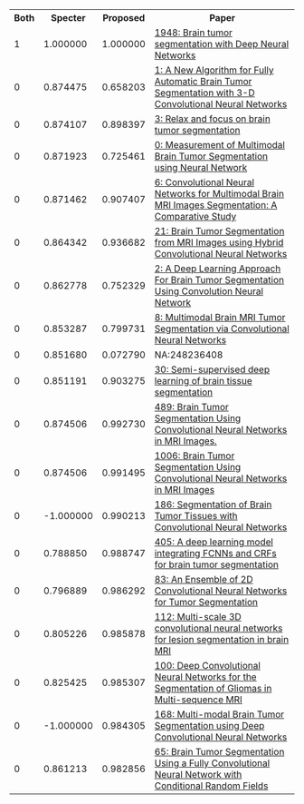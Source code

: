 <html><table><tr>
<th>Both</th>
<th>Specter</th>
<th>Proposed</th>
<th>Paper</th>
</tr>
<tr>
<td>1</td>
<td>1.000000</td>
<td>1.000000</td>
<td><a href="https://www.semanticscholar.org/paper/441ff323c92331e655ce9ff896773fc00b55089a">1948: Brain tumor segmentation with Deep Neural Networks</a></td>
</tr>
<tr>
<td>0</td>
<td>0.874475</td>
<td>0.658203</td>
<td><a href="https://www.semanticscholar.org/paper/4a38b21b94e5fdd39b39271c4f9d67d021650761">1: A New Algorithm for Fully Automatic Brain Tumor Segmentation with 3-D Convolutional Neural Networks</a></td>
</tr>
<tr>
<td>0</td>
<td>0.874107</td>
<td>0.898397</td>
<td><a href="https://www.semanticscholar.org/paper/18aad8656b51f6f0adad9252f1d5d1d49e1c6e74">3: Relax and focus on brain tumor segmentation</a></td>
</tr>
<tr>
<td>0</td>
<td>0.871923</td>
<td>0.725461</td>
<td><a href="https://www.semanticscholar.org/paper/2a04a60df30a32ca853bceda01e77da95b22d24d">0: Measurement of Multimodal Brain Tumor Segmentation using Neural Network</a></td>
</tr>
<tr>
<td>0</td>
<td>0.871462</td>
<td>0.907407</td>
<td><a href="https://www.semanticscholar.org/paper/e354316c17638ec374f4e10feb245765239ff99e">6: Convolutional Neural Networks for Multimodal Brain MRI Images Segmentation: A Comparative Study</a></td>
</tr>
<tr>
<td>0</td>
<td>0.864342</td>
<td>0.936682</td>
<td><a href="https://www.semanticscholar.org/paper/48a2b6f91fd0acbe957931d29b3e9127b5aabe52">21: Brain Tumor Segmentation from MRI Images using Hybrid Convolutional Neural Networks</a></td>
</tr>
<tr>
<td>0</td>
<td>0.862778</td>
<td>0.752329</td>
<td><a href="https://www.semanticscholar.org/paper/1759a1fef718a5c277013c99e38f5570b56c71f9">2: A Deep Learning Approach For Brain Tumor Segmentation Using Convolution Neural Network</a></td>
</tr>
<tr>
<td>0</td>
<td>0.853287</td>
<td>0.799731</td>
<td><a href="https://www.semanticscholar.org/paper/d7262e83cca2e88112aaa57bf018d6ed9b29c098">8: Multimodal Brain MRI Tumor Segmentation via Convolutional Neural Networks</a></td>
</tr>
<tr>
<td>0</td>
<td>0.851680</td>
<td>0.072790</td>
<td>NA:248236408</td>
</tr>
<tr>
<td>0</td>
<td>0.851191</td>
<td>0.903275</td>
<td><a href="https://www.semanticscholar.org/paper/e086b8054407a0f26e63e1fe7cc2da59b330f203">30: Semi-supervised deep learning of brain tissue segmentation</a></td>
</tr>
<tr>
<td>0</td>
<td>0.874506</td>
<td>0.992730</td>
<td><a href="https://www.semanticscholar.org/paper/82af450121c9119ee75cc8258ab95b640fb5ae9e">489: Brain Tumor Segmentation Using Convolutional Neural Networks in MRI Images.</a></td>
</tr>
<tr>
<td>0</td>
<td>0.874506</td>
<td>0.991495</td>
<td><a href="https://www.semanticscholar.org/paper/420f3f1078a6d8e0696572c032877079286051c6">1006: Brain Tumor Segmentation Using Convolutional Neural Networks in MRI Images</a></td>
</tr>
<tr>
<td>0</td>
<td>-1.000000</td>
<td>0.990213</td>
<td><a href="https://www.semanticscholar.org/paper/2bfbaa16706bd4e0d2a4e19dde87e7c2a0400f55">186: Segmentation of Brain Tumor Tissues with Convolutional Neural Networks</a></td>
</tr>
<tr>
<td>0</td>
<td>0.788850</td>
<td>0.988747</td>
<td><a href="https://www.semanticscholar.org/paper/c01f6960618c9b357832d6d654c6bc2af4c90b84">405: A deep learning model integrating FCNNs and CRFs for brain tumor segmentation</a></td>
</tr>
<tr>
<td>0</td>
<td>0.796889</td>
<td>0.986292</td>
<td><a href="https://www.semanticscholar.org/paper/658de92fb67651d566ec069141ed890a0e58dfec">83: An Ensemble of 2D Convolutional Neural Networks for Tumor Segmentation</a></td>
</tr>
<tr>
<td>0</td>
<td>0.805226</td>
<td>0.985878</td>
<td><a href="https://www.semanticscholar.org/paper/8a25125427b1b438311281b60b452d04252fa764">112: Multi-scale 3D convolutional neural networks for lesion segmentation in brain MRI</a></td>
</tr>
<tr>
<td>0</td>
<td>0.825425</td>
<td>0.985307</td>
<td><a href="https://www.semanticscholar.org/paper/a65aa010419e891186e688039f98afc34e99bd7b">100: Deep Convolutional Neural Networks for the Segmentation of Gliomas in Multi-sequence MRI</a></td>
</tr>
<tr>
<td>0</td>
<td>-1.000000</td>
<td>0.984305</td>
<td><a href="https://www.semanticscholar.org/paper/97efa3acd4a45b28f3c9e25c961a9379abdc811b">168: Multi-modal Brain Tumor Segmentation using Deep Convolutional Neural Networks</a></td>
</tr>
<tr>
<td>0</td>
<td>0.861213</td>
<td>0.982856</td>
<td><a href="https://www.semanticscholar.org/paper/1da2dd2b7ff075e4676f5ad11916e71028be6a2b">65: Brain Tumor Segmentation Using a Fully Convolutional Neural Network with Conditional Random Fields</a></td>
</tr>
</table></html>
